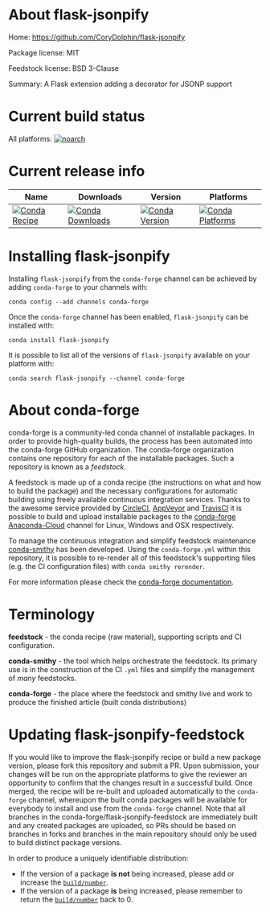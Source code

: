 About flask-jsonpify
====================

Home: https://github.com/CoryDolphin/flask-jsonpify

Package license: MIT

Feedstock license: BSD 3-Clause

Summary: A Flask extension adding a decorator for JSONP support



Current build status
====================

All platforms:
[![noarch](https://img.shields.io/circleci/project/github/conda-forge/flask-jsonpify-feedstock/master.svg?label=noarch)](https://circleci.com/gh/conda-forge/flask-jsonpify-feedstock)

Current release info
====================

| Name | Downloads | Version | Platforms |
| --- | --- | --- | --- |
| [![Conda Recipe](https://img.shields.io/badge/recipe-flask--jsonpify-green.svg)](https://anaconda.org/conda-forge/flask-jsonpify) | [![Conda Downloads](https://img.shields.io/conda/dn/conda-forge/flask-jsonpify.svg)](https://anaconda.org/conda-forge/flask-jsonpify) | [![Conda Version](https://img.shields.io/conda/vn/conda-forge/flask-jsonpify.svg)](https://anaconda.org/conda-forge/flask-jsonpify) | [![Conda Platforms](https://img.shields.io/conda/pn/conda-forge/flask-jsonpify.svg)](https://anaconda.org/conda-forge/flask-jsonpify) |

Installing flask-jsonpify
=========================

Installing `flask-jsonpify` from the `conda-forge` channel can be achieved by adding `conda-forge` to your channels with:

```
conda config --add channels conda-forge
```

Once the `conda-forge` channel has been enabled, `flask-jsonpify` can be installed with:

```
conda install flask-jsonpify
```

It is possible to list all of the versions of `flask-jsonpify` available on your platform with:

```
conda search flask-jsonpify --channel conda-forge
```


About conda-forge
=================

conda-forge is a community-led conda channel of installable packages.
In order to provide high-quality builds, the process has been automated into the
conda-forge GitHub organization. The conda-forge organization contains one repository
for each of the installable packages. Such a repository is known as a *feedstock*.

A feedstock is made up of a conda recipe (the instructions on what and how to build
the package) and the necessary configurations for automatic building using freely
available continuous integration services. Thanks to the awesome service provided by
[CircleCI](https://circleci.com/), [AppVeyor](http://www.appveyor.com/)
and [TravisCI](https://travis-ci.org/) it is possible to build and upload installable
packages to the [conda-forge](https://anaconda.org/conda-forge)
[Anaconda-Cloud](http://docs.anaconda.org/) channel for Linux, Windows and OSX respectively.

To manage the continuous integration and simplify feedstock maintenance
[conda-smithy](http://github.com/conda-forge/conda-smithy) has been developed.
Using the ``conda-forge.yml`` within this repository, it is possible to re-render all of
this feedstock's supporting files (e.g. the CI configuration files) with ``conda smithy rerender``.

For more information please check the [conda-forge documentation](https://conda-forge.org/docs/).

Terminology
===========

**feedstock** - the conda recipe (raw material), supporting scripts and CI configuration.

**conda-smithy** - the tool which helps orchestrate the feedstock.
                   Its primary use is in the construction of the CI ``.yml`` files
                   and simplify the management of *many* feedstocks.

**conda-forge** - the place where the feedstock and smithy live and work to
                  produce the finished article (built conda distributions)


Updating flask-jsonpify-feedstock
=================================

If you would like to improve the flask-jsonpify recipe or build a new
package version, please fork this repository and submit a PR. Upon submission,
your changes will be run on the appropriate platforms to give the reviewer an
opportunity to confirm that the changes result in a successful build. Once
merged, the recipe will be re-built and uploaded automatically to the
`conda-forge` channel, whereupon the built conda packages will be available for
everybody to install and use from the `conda-forge` channel.
Note that all branches in the conda-forge/flask-jsonpify-feedstock are
immediately built and any created packages are uploaded, so PRs should be based
on branches in forks and branches in the main repository should only be used to
build distinct package versions.

In order to produce a uniquely identifiable distribution:
 * If the version of a package **is not** being increased, please add or increase
   the [``build/number``](http://conda.pydata.org/docs/building/meta-yaml.html#build-number-and-string).
 * If the version of a package **is** being increased, please remember to return
   the [``build/number``](http://conda.pydata.org/docs/building/meta-yaml.html#build-number-and-string)
   back to 0.